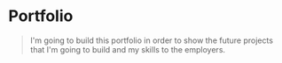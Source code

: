 # Portfolio

> I'm going to build this portfolio in order to show the future projects that I'm going to build 
and my skills to the employers.

